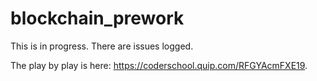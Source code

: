 # blockchain_prework

This is in progress. There are issues logged. 

The play by play is here: https://coderschool.quip.com/RFGYAcmFXE19. 
